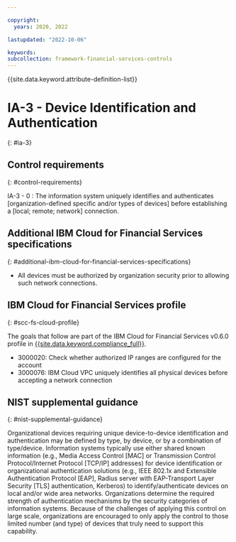```yaml
---

copyright:
  years: 2020, 2022

lastupdated: "2022-10-06"

keywords: 
subcollection: framework-financial-services-controls
---
```


{{site.data.keyword.attribute-definition-list}}

               
# IA-3 - Device Identification and Authentication
{: #ia-3}

## Control requirements
{: #control-requirements}

IA-3 - 0
    : The information system uniquely identifies and authenticates [organization-defined specific and/or types of devices] before establishing a [local; remote; network] connection.

## Additional IBM Cloud for Financial Services specifications
{: #additional-ibm-cloud-for-financial-services-specifications}

- All devices must be authorized by organization security prior to allowing such network connections.

## IBM Cloud for Financial Services profile
{: #scc-fs-cloud-profile}

The goals that follow are part of the IBM Cloud for Financial Services v0.6.0 profile in [{{site.data.keyword.compliance_full}}](/docs/security-compliance?topic=security-compliance-getting-started).

- 3000020: Check whether authorized IP ranges are configured for the account 
- 3000076: IBM Cloud VPC uniquely identifies all physical devices before accepting a network connection

## NIST supplemental guidance
{: #nist-supplemental-guidance}

Organizational devices requiring unique device-to-device identification and authentication may be defined by type, by device, or by a combination of type/device. Information systems typically use either shared known information (e.g., Media Access Control [MAC] or Transmission Control Protocol/Internet Protocol [TCP/IP] addresses) for device identification or organizational authentication solutions (e.g., IEEE 802.1x and Extensible Authentication Protocol [EAP], Radius server with EAP-Transport Layer Security [TLS] authentication, Kerberos) to identify/authenticate devices on local and/or wide area networks. Organizations determine the required strength of authentication mechanisms by the security categories of information systems. Because of the challenges of applying this control on large scale, organizations are encouraged to only apply the control to those limited number (and type) of devices that truly need to support this capability.





